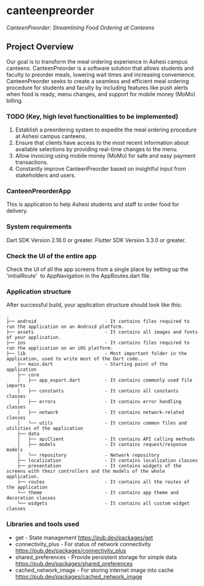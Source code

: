 
# canteenpreorder
 _CanteenPreorder: Streamlining Food Ordering at Canteens_

## Project Overview

Our goal is to transform the meal ordering experience in Ashesi campus canteens. 
CanteenPreorder is a software solution that allows students and faculty to preorder meals, 
lowering wait times and increasing convenience. CanteenPreorder seeks to create a seamless and 
efficient meal ordering procedure for students and faculty by including features like push alerts
when food is ready, menu changes, and support for mobile money (MoMo) billing.

### TODO (Key, high level functionalities to be implemented)

1. Establish a preordering system to expedite the meal ordering procedure at Ashesi campus 
canteens.
2. Ensure that clients have access to the most recent information about available selections by 
providing real-time changes to the menu.
3. Allow invoicing using mobile money (MoMo) for safe and easy payment transactions.
4. Constantly improve CanteenPreorder based on insightful input from stakeholders and 
users.

### CanteenPreorderApp
This is application to help Ashesi students and staff to order food for delivery.


### System requirements

Dart SDK Version 2.18.0 or greater.
Flutter SDK Version 3.3.0 or greater.


### Check the UI of the entire app

Check the UI of all the app screens from a single place by setting up the 'initialRoute'  to AppNavigation in the AppRoutes.dart file.

### Application structure

After successful build, your application structure should look like this:

```
.
├── android                         - It contains files required to run the application on an Android platform.
├── assets                          - It contains all images and fonts of your application.
├── ios                             - It contains files required to run the application on an iOS platform.
├── lib                             - Most important folder in the application, used to write most of the Dart code..
    ├── main.dart                   - Starting point of the application
    ├── core
    │   ├── app_export.dart         - It contains commonly used file imports
    │   ├── constants               - It contains all constants classes
    │   ├── errors                  - It contains error handling classes                  
    │   ├── network                 - It contains network-related classes
    │   └── utils                   - It contains common files and utilities of the application
    ├── data
    │   ├── apiClient               - It contains API calling methods 
    │   ├── models                  - It contains request/response models 
    │   └── repository              - Network repository
    ├── localization                - It contains localization classes
    ├── presentation                - It contains widgets of the screens with their controllers and the models of the whole application.
    ├── routes                      - It contains all the routes of the application
    └── theme                       - It contains app theme and decoration classes
    └── widgets                     - It contains all custom widget classes
```

### Libraries and tools used
- get - State management
  https://pub.dev/packages/get
- connectivity_plus - For status of network connectivity
  https://pub.dev/packages/connectivity_plus
- shared_preferences - Provide persistent storage for simple data
  https://pub.dev/packages/shared_preferences
- cached_network_image - For storing internet image into cache
  https://pub.dev/packages/cached_network_image
